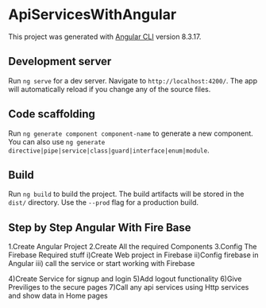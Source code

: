 # ApiServicesWithAngular

This project was generated with [Angular CLI](https://github.com/angular/angular-cli) version 8.3.17.

## Development server

Run `ng serve` for a dev server. Navigate to `http://localhost:4200/`. The app will automatically reload if you change any of the source files.

## Code scaffolding

Run `ng generate component component-name` to generate a new component. You can also use `ng generate directive|pipe|service|class|guard|interface|enum|module`.

## Build

Run `ng build` to build the project. The build artifacts will be stored in the `dist/` directory. Use the `--prod` flag for a production build.

## Step by Step Angular With Fire Base

1.Create Angular Project
2.Create All the required Components
3.Config The Firebase Required stuff
    i)Create  Web project in Firebase
    ii)Config firebase in Angular
    iii) call the service or start working with Firebase

4)Create Service for signup and login
5)Add logout functionality
6)Give Previliges to the secure pages
7)Call any api services using Http services and show data in Home pages
